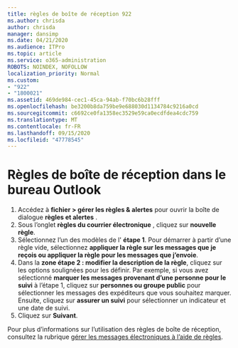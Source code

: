 ```yaml
---
title: règles de boîte de réception 922
ms.author: chrisda
author: chrisda
manager: dansimp
ms.date: 04/21/2020
ms.audience: ITPro
ms.topic: article
ms.service: o365-administration
ROBOTS: NOINDEX, NOFOLLOW
localization_priority: Normal
ms.custom:
- "922"
- "1800021"
ms.assetid: 469de984-cec1-45ca-94ab-f70bc6b28fff
ms.openlocfilehash: be3200b8da759be9e688030d1134784c9216a0cd
ms.sourcegitcommit: c6692ce0fa1358ec3529e59ca0ecdfdea4cdc759
ms.translationtype: MT
ms.contentlocale: fr-FR
ms.lasthandoff: 09/15/2020
ms.locfileid: "47778545"
---
```

# <a name="inbox-rules-in-outlook-desktop"></a>Règles de boîte de réception dans le bureau Outlook

1. Accédez à **fichier > gérer les règles & alertes** pour ouvrir la boîte de dialogue **règles et alertes** .
2. Sous l’onglet **règles du courrier électronique** , cliquez sur **nouvelle règle**.
3. Sélectionnez l’un des modèles de l' **étape 1**. Pour démarrer à partir d’une règle vide, sélectionnez **appliquer la règle sur les messages que je reçois ou appliquer la règle pour les messages que j’envoie**.
4. Dans la **zone étape 2 : modifier la description de la règle**, cliquez sur les options soulignées pour les définir. Par exemple, si vous avez sélectionné **marquer les messages provenant d’une personne pour le suivi** à l’étape 1, cliquez sur **personnes ou groupe public** pour sélectionner les messages des expéditeurs que vous souhaitez marquer. Ensuite, cliquez sur **assurer un suivi** pour sélectionner un indicateur et une date de suivi.
5. Cliquez sur **Suivant**.

Pour plus d’informations sur l’utilisation des règles de boîte de réception, consultez la rubrique [gérer les messages électroniques à l’aide de règles](https://support.office.com/article/manage-email-messages-by-using-rules-c24f5dea-9465-4df4-ad17-a50704d66c59).
